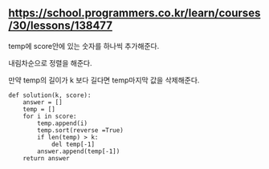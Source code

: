 ## https://school.programmers.co.kr/learn/courses/30/lessons/138477

temp에 score안에 있는 숫자를 하나씩 추가해준다.

내림차순으로 정렬을 해준다.

만약 temp의 길이가 k 보다 길다면 temp마지막 값을 삭제해준다.


```
def solution(k, score):
    answer = []
    temp = []
    for i in score:   
        temp.append(i)
        temp.sort(reverse =True)
        if len(temp) > k:
            del temp[-1]
        answer.append(temp[-1])
    return answer